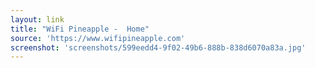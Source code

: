 ```yaml
---
layout: link
title: "WiFi Pineapple -  Home"
source: 'https://www.wifipineapple.com'
screenshot: 'screenshots/599eedd4-9f02-49b6-888b-838d6070a83a.jpg'
---
```


